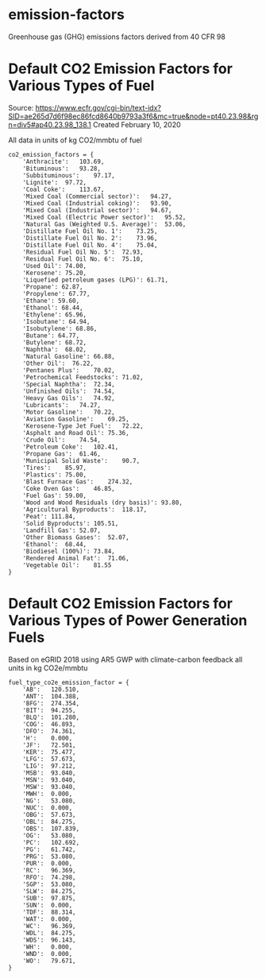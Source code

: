 # emission-factors
Greenhouse gas (GHG) emissions factors derived from 40 CFR 98

# Default CO2 Emission Factors for Various Types of Fuel
Source: https://www.ecfr.gov/cgi-bin/text-idx?SID=ae265d7d6f98ec86fcd8640b9793a3f6&mc=true&node=pt40.23.98&rgn=div5#ap40.23.98_138.1
Created February 10, 2020

All data in units of kg CO2/mmbtu of fuel
```
co2_emission_factors = {
    'Anthracite':	103.69,
    'Bituminous':	93.28,
    'Subbituminous':	97.17,
    'Lignite':	97.72,
    'Coal Coke':	113.67,
    'Mixed Coal (Commercial sector)':	94.27,
    'Mixed Coal (Industrial coking)':	93.90,
    'Mixed Coal (Industrial sector)':	94.67,
    'Mixed Coal (Electric Power sector)':	95.52,
    'Natural Gas (Weighted U.S. Average)':	53.06,
    'Distillate Fuel Oil No. 1':	73.25,
    'Distillate Fuel Oil No. 2':	73.96,
    'Distillate Fuel Oil No. 4':	75.04,
    'Residual Fuel Oil No. 5':	72.93,
    'Residual Fuel Oil No. 6':	75.10,
    'Used Oil':	74.00,
    'Kerosene':	75.20,
    'Liquefied petroleum gases (LPG)': 61.71,
    'Propane': 62.87,
    'Propylene': 67.77,
    'Ethane': 59.60,
    'Ethanol': 68.44,
    'Ethylene': 65.96,
    'Isobutane': 64.94,
    'Isobutylene': 68.86,
    'Butane': 64.77,
    'Butylene': 68.72,
    'Naphtha':  68.02,
    'Natural Gasoline': 66.88,
    'Other Oil':  76.22,
    'Pentanes Plus':	70.02,
    'Petrochemical Feedstocks':	71.02,
    'Special Naphtha':	72.34,
    'Unfinished Oils':	74.54,
    'Heavy Gas Oils':	74.92,
    'Lubricants':	74.27,
    'Motor Gasoline':	70.22,
    'Aviation Gasoline':	69.25,
    'Kerosene-Type Jet Fuel':	72.22,
    'Asphalt and Road Oil':	75.36,
    'Crude Oil':	74.54,
    'Petroleum Coke':	102.41,
    'Propane Gas':	61.46,
    'Municipal Solid Waste':	90.7,
    'Tires':	85.97,
    'Plastics':	75.00,
    'Blast Furnace Gas':	274.32,
    'Coke Oven Gas':	46.85,
    'Fuel Gas': 59.00,
    'Wood and Wood Residuals (dry basis)': 93.80,
    'Agricultural Byproducts':	118.17,
    'Peat':	111.84,
    'Solid Byproducts':	105.51,
    'Landfill Gas':	52.07,
    'Other Biomass Gases':	52.07,
    'Ethanol':	68.44,
    'Biodiesel (100%)':	73.84,
    'Rendered Animal Fat':	71.06,
    'Vegetable Oil':	81.55
}
```

# Default CO2 Emission Factors for Various Types of Power Generation Fuels
Based on eGRID 2018 using AR5 GWP with climate-carbon feedback
all units in kg CO2e/mmbtu
```
fuel_type_co2e_emission_factor = {
    'AB':	120.510,
    'ANT':	104.388,
    'BFG':	274.354,
    'BIT':	94.255,
    'BLQ':	101.280,
    'COG':	46.893,
    'DFO':	74.361,
    'H':	0.000,
    'JF':	72.501,
    'KER':	75.477,
    'LFG':	57.673,
    'LIG':	97.212,
    'MSB':	93.040,
    'MSN':	93.040,
    'MSW':	93.040,
    'MWH':	0.000,
    'NG':	53.080,
    'NUC':	0.000,
    'OBG':	57.673,
    'OBL':	84.275,
    'OBS':	107.839,
    'OG':	53.080,
    'PC':	102.692,
    'PG':	61.742,
    'PRG':	53.080,
    'PUR':	0.000,
    'RC':	96.369,
    'RFO':	74.298,
    'SGP':	53.080,
    'SLW':	84.275,
    'SUB':	97.875,
    'SUN':	0.000,
    'TDF':	88.314,
    'WAT':	0.000,
    'WC':	96.369,
    'WDL':	84.275,
    'WDS':	96.143,
    'WH':	0.000,
    'WND':	0.000,
    'WO':	79.671,
}
```
